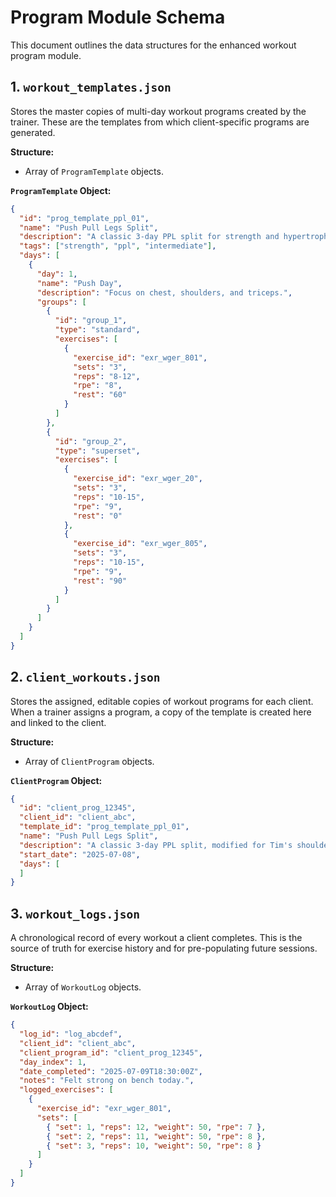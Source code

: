 # Program Module Schema

This document outlines the data structures for the enhanced workout program module.

## 1. `workout_templates.json`

Stores the master copies of multi-day workout programs created by the trainer. These are the templates from which client-specific programs are generated.

**Structure:**
- Array of `ProgramTemplate` objects.

**`ProgramTemplate` Object:**
```json
{
  "id": "prog_template_ppl_01",
  "name": "Push Pull Legs Split",
  "description": "A classic 3-day PPL split for strength and hypertrophy.",
  "tags": ["strength", "ppl", "intermediate"],
  "days": [
    {
      "day": 1,
      "name": "Push Day",
      "description": "Focus on chest, shoulders, and triceps.",
      "groups": [
        {
          "id": "group_1",
          "type": "standard",
          "exercises": [
            {
              "exercise_id": "exr_wger_801",
              "sets": "3",
              "reps": "8-12",
              "rpe": "8",
              "rest": "60"
            }
          ]
        },
        {
          "id": "group_2",
          "type": "superset",
          "exercises": [
            {
              "exercise_id": "exr_wger_20",
              "sets": "3",
              "reps": "10-15",
              "rpe": "9",
              "rest": "0"
            },
            {
              "exercise_id": "exr_wger_805",
              "sets": "3",
              "reps": "10-15",
              "rpe": "9",
              "rest": "90"
            }
          ]
        }
      ]
    }
  ]
}
```

## 2. `client_workouts.json`

Stores the assigned, editable copies of workout programs for each client. When a trainer assigns a program, a copy of the template is created here and linked to the client.

**Structure:**
- Array of `ClientProgram` objects.

**`ClientProgram` Object:**
```json
{
  "id": "client_prog_12345",
  "client_id": "client_abc",
  "template_id": "prog_template_ppl_01",
  "name": "Push Pull Legs Split",
  "description": "A classic 3-day PPL split, modified for Tim's shoulder.",
  "start_date": "2025-07-08",
  "days": [
  ]
}
```

## 3. `workout_logs.json`

A chronological record of every workout a client completes. This is the source of truth for exercise history and for pre-populating future sessions.

**Structure:**
- Array of `WorkoutLog` objects.

**`WorkoutLog` Object:**
```json
{
  "log_id": "log_abcdef",
  "client_id": "client_abc",
  "client_program_id": "client_prog_12345",
  "day_index": 1,
  "date_completed": "2025-07-09T18:30:00Z",
  "notes": "Felt strong on bench today.",
  "logged_exercises": [
    {
      "exercise_id": "exr_wger_801",
      "sets": [
        { "set": 1, "reps": 12, "weight": 50, "rpe": 7 },
        { "set": 2, "reps": 11, "weight": 50, "rpe": 8 },
        { "set": 3, "reps": 10, "weight": 50, "rpe": 8 }
      ]
    }
  ]
}
```
